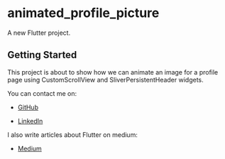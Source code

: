 # animated_profile_picture

A new Flutter project.

## Getting Started

This project is about to show how we can animate an image for a profile page using 
CustomScrollView and SliverPersistentHeader widgets.

You can contact me on:

- [GitHub](https://github.com/phi-hotep)

- [LinkedIn](https://www.linkedin.com/in/hugues-bomokin/)

I also write articles about Flutter on medium:

- [Medium](https://medium.com/@huguesarnold)


